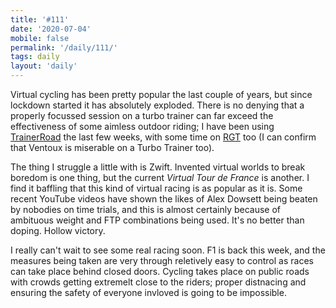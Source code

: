 ```yaml
---
title: '#111'
date: '2020-07-04'
mobile: false
permalink: '/daily/111/'
tags: daily
layout: 'daily'
---
```


Virtual cycling has been pretty popular the last couple of years, but since lockdown started it has absolutely exploded. There is no denying that a properly focussed session on a turbo trainer can far exceed the effectiveness of some aimless outdoor riding; I have been using [TrainerRoad](https://www.trainerroad.com/) the last few weeks, with some time on [RGT](https://www.rgtcycling.com/) too (I can confirm that Ventoux is miserable on a Turbo Trainer too).

The thing I struggle a little with is Zwift. Invented virtual worlds to break boredom is one thing, but the current _Virtual Tour de France_ is another. I find it baffling that this kind of virtual racing is as popular as it is. Some recent YouTube videos have shown the likes of Alex Dowsett being beaten by nobodies on time trials, and this is almost certainly because of ambituous weight and FTP combinations being used. It's no better than doping. Hollow victory.

I really can't wait to see some real racing soon. F1 is back this week, and the measures being taken are very through reletively easy to control as races can take place behind closed doors. Cycling takes place on public roads with crowds getting extremelt close to the riders; proper distnacing and ensuring the safety of everyone invloved is going to be impossible.
